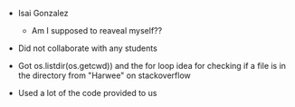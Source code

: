 * Isai Gonzalez
  * Am I supposed to reaveal myself?? 

* Did not collaborate with any students

* Got os.listdir(os.getcwd)) and the for loop idea for checking if a file is in the directory from "Harwee" on stackoverflow

* Used a lot of the code provided to us